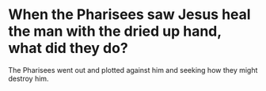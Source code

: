 # When the Pharisees saw Jesus heal the man with the dried up hand, what did they do?

The Pharisees went out and plotted against him and seeking how they might destroy him.
